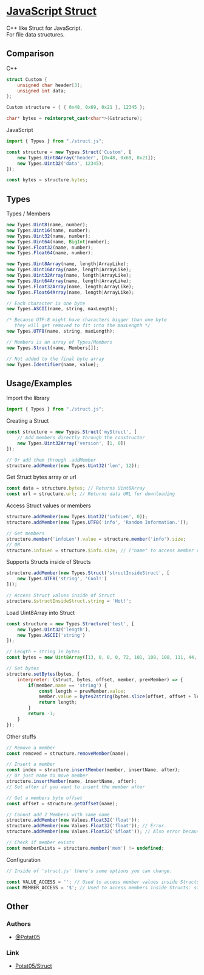 
# [JavaScript Struct](https://github.com/Potat05/Struct)

C++ like Struct for JavaScript.  
For file data structures.  



## Comparison
C++  
```cpp
struct Custom {
    unsigned char header[3];
    unsigned int data;
};

Custom structure = { { 0x48, 0x69, 0x21 }, 12345 };

char* bytes = reinterpret_cast<char*>(&structure);
```

JavaScript  
```javascript
import { Types } from "./struct.js";

const structure = new Types.Struct('Custom', [
    new Types.Uint8Array('header', [0x48, 0x69, 0x21]);
    new Types.Uint32('data', 12345);
]);

const bytes = structure.bytes;
```



## Types

Types / Members
```javascript
new Types.Uint8(name, number);
new Types.Uint16(name, number);
new Types.Uint32(name, number);
new Types.Uint64(name, BigInt|number);
new Types.Float32(name, number);
new Types.Float64(name, number);

new Types.Uint8Array(name, length|ArrayLike);
new Types.Uint16Array(name, length|ArrayLike);
new Types.Uint32Array(name, length|ArrayLike);
new Types.Uint64Array(name, length|ArrayLike);
new Types.Float32Array(name, length|ArrayLike);
new Types.Float64Array(name, length|ArrayLike);

// Each character is one byte
new Types.ASCII(name, string, maxLength);

/* Because UTF-8 might have characters bigger than one byte
   they will get removed to fit into the maxLength */
new Types.UTF8(name, string, maxLength);

// Members is an array of Types/Members
new Types.Struct(name, Members[]);

// Not added to the final byte array
new Types.Identifier(name, value);
```



## Usage/Examples

Import the library  
```javascript
import { Types } from "./struct.js";
```

Creating a Struct  
```javascript
const structure = new Types.Struct('myStruct', [
    // Add members directly through the constructor
    new Types.Uint32Array('version', [1, 0])
]);

// Or add them through .addMember
structure.addMember(new Types.Uint32('len', 12));
```

Get Struct bytes array or url  
```javascript
const data = structure.bytes; // Returns Uint8Array
const url = structure.url; // Returns data URL for downloading
```

Access Struct values or members  
```javascript
structure.addMember(new Types.Uint32('infoLen', 0));
structure.addMember(new Types.UTF8('info', 'Random Information.'));

// Get members
structure.member('infoLen').value = structure.member('info').size;
// OR
structure.infoLen = structure.$info.size; // ("name" to access member value, "$name" to access member)
```

Supports Structs inside of Structs  
```javascript
structure.addMember(new Types.Struct('structInsideStruct', [
    new Types.UTF8('string', 'Cool!')
]));

// Access Struct values inside of Struct
structure.$structInsideStruct.string = 'Hot!';
```

Load Uint8Array into Struct
```javascript
const structure = new Types.Structure('test', [
    new Types.Uint32('length'),
    new Types.ASCII('string')
]);

// Length + string in bytes
const bytes = new Uint8Array([13, 0, 0, 0, 72, 101, 108, 108, 111, 44, 32, 87, 111, 114, 108, 100, 33]);

// Set bytes
structure.setBytes(bytes, {
    interpreter: (struct, bytes, offset, member, prevMember) => {
        if(member.name == 'string') {
            const length = prevMember.value;
            member.value = bytes2string(bytes.slice(offset, offset + length));
            return length;
        }
        return -1;
    }
});
```

Other stuffs  
```javascript
// Remove a member
const removed = structure.removeMember(name);

// Insert a member
const index = structure.insertMember(member, insertName, after);
// Or just name to move member
structure.insertMember(name, insertName, after);
// Set after if you want to insert the member after

// Get a members byte offset
const offset = structure.getOffset(name);

// Cannot add 2 Members with same name
structure.addMember(new Values.Float32('float'));
structure.addMember(new Values.Float32('float')); // Error.
structure.addMember(new Values.Float32('$float')); // Also error because $ is already being used for accessing the member

// Check if member exists
const memberExists = structure.member('mem') != undefined;
```

Configuration
```javascript
// Inside of 'struct.js' there's some options you can change.

const VALUE_ACCESS = ''; // Used to access member values inside Structs: structure.memberName
const MEMBER_ACCESS = '$'; // Used to access members inside Structs: structure.$memberName
```


## Other

### Authors

- [@Potat05](https://github.com/Potat05)  

### Link

- [Potat05/Struct](https://github.com/Potat05/Struct)
